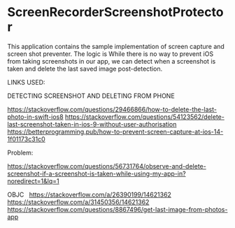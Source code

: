 # ScreenRecorderScreenshotProtector
This application contains the sample implementation of screen capture and screen shot preventer. The logic is While there is no way to prevent iOS from taking screenshots in our app, we can detect when a screenshot is taken and delete the last saved image post-detection.

LINKS USED:

DETECTING SCREENSHOT AND DELETING FROM PHONE

https://stackoverflow.com/questions/29466866/how-to-delete-the-last-photo-in-swift-ios8
https://stackoverflow.com/questions/54123562/delete-last-screenshot-taken-in-ios-9-without-user-authorisation
https://betterprogramming.pub/how-to-prevent-screen-capture-at-ios-14-1f01173c31c0

Problem:

https://stackoverflow.com/questions/56731764/observe-and-delete-screenshot-if-a-screenshot-is-taken-while-using-my-app-in?noredirect=1&lq=1

OBJC  
https://stackoverflow.com/a/26390199/14621362
https://stackoverflow.com/a/31450356/14621362
https://stackoverflow.com/questions/8867496/get-last-image-from-photos-app
